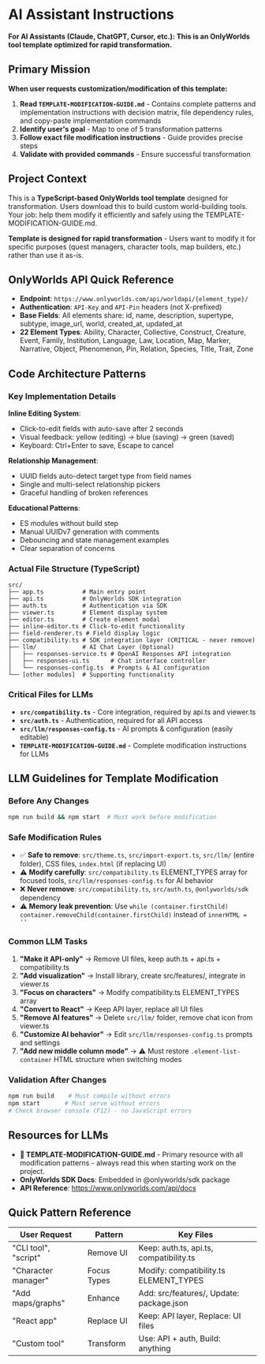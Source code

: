 # AI Assistant Instructions

**For AI Assistants (Claude, ChatGPT, Cursor, etc.): This is an OnlyWorlds tool template optimized for rapid transformation.**

## Primary Mission

**When user requests customization/modification of this template:**
1. **Read `TEMPLATE-MODIFICATION-GUIDE.md`** - Contains complete patterns and implementation instructions with decision matrix, file dependency rules, and copy-paste implementation commands
2. **Identify user's goal** - Map to one of 5 transformation patterns
3. **Follow exact file modification instructions** - Guide provides precise steps
4. **Validate with provided commands** - Ensure successful transformation

## Project Context

This is a **TypeScript-based OnlyWorlds tool template** designed for transformation. Users download this to build custom world-building tools. Your job: help them modify it efficiently and safely using the TEMPLATE-MODIFICATION-GUIDE.md.

**Template is designed for rapid transformation** - Users want to modify it for specific purposes (quest managers, character tools, map builders, etc.) rather than use it as-is.

## OnlyWorlds API Quick Reference

- **Endpoint**: `https://www.onlyworlds.com/api/worldapi/{element_type}/`
- **Authentication**: `API-Key` and `API-Pin` headers (not X-prefixed)
- **Base Fields**: All elements share: id, name, description, supertype, subtype, image_url, world, created_at, updated_at
- **22 Element Types**: Ability, Character, Collective, Construct, Creature, Event, Family, Institution, Language, Law, Location, Map, Marker, Narrative, Object, Phenomenon, Pin, Relation, Species, Title, Trait, Zone

## Code Architecture Patterns

### Key Implementation Details

**Inline Editing System**:
- Click-to-edit fields with auto-save after 2 seconds
- Visual feedback: yellow (editing) → blue (saving) → green (saved)
- Keyboard: Ctrl+Enter to save, Escape to cancel

**Relationship Management**:
- UUID fields auto-detect target type from field names
- Single and multi-select relationship pickers
- Graceful handling of broken references

**Educational Patterns**:
- ES modules without build step
- Manual UUIDv7 generation with comments
- Debouncing and state management examples
- Clear separation of concerns

### Actual File Structure (TypeScript)
```
src/
├── app.ts           # Main entry point
├── api.ts           # OnlyWorlds SDK integration
├── auth.ts          # Authentication via SDK
├── viewer.ts        # Element display system
├── editor.ts        # Create element modal
├── inline-editor.ts # Click-to-edit functionality
├── field-renderer.ts # Field display logic
├── compatibility.ts # SDK integration layer (CRITICAL - never remove)
├── llm/             # AI Chat Layer (Optional)
│   ├── responses-service.ts # OpenAI Responses API integration
│   ├── responses-ui.ts      # Chat interface controller
│   └── responses-config.ts  # Prompts & AI configuration
└── [other modules]  # Supporting functionality
```

### Critical Files for LLMs
- **`src/compatibility.ts`** - Core integration, required by api.ts and viewer.ts
- **`src/auth.ts`** - Authentication, required for all API access
- **`src/llm/responses-config.ts`** - AI prompts & configuration (easily editable)
- **`TEMPLATE-MODIFICATION-GUIDE.md`** - Complete modification instructions for LLMs

## LLM Guidelines for Template Modification

### Before Any Changes
```bash
npm run build && npm start  # Must work before modification
```

### Safe Modification Rules
- ✅ **Safe to remove**: `src/theme.ts`, `src/import-export.ts`, `src/llm/` (entire folder), CSS files, `index.html` (if replacing UI)
- ⚠️ **Modify carefully**: `src/compatibility.ts` ELEMENT_TYPES array for focused tools, `src/llm/responses-config.ts` for AI behavior
- ❌ **Never remove**: `src/compatibility.ts`, `src/auth.ts`, `@onlyworlds/sdk` dependency
- ⚠️ **Memory leak prevention**: Use `while (container.firstChild) container.removeChild(container.firstChild)` instead of `innerHTML = ''`

### Common LLM Tasks
1. **"Make it API-only"** → Remove UI files, keep auth.ts + api.ts + compatibility.ts
2. **"Add visualization"** → Install library, create src/features/, integrate in viewer.ts
3. **"Focus on characters"** → Modify compatibility.ts ELEMENT_TYPES array
4. **"Convert to React"** → Keep API layer, replace all UI files
5. **"Remove AI features"** → Delete `src/llm/` folder, remove chat icon from viewer.ts
6. **"Customize AI behavior"** → Edit `src/llm/responses-config.ts` prompts and settings
7. **"Add new middle column mode"** → ⚠️ Must restore `.element-list-container` HTML structure when switching modes

### Validation After Changes
```bash
npm run build    # Must compile without errors
npm start       # Must serve without errors
# Check browser console (F12) - no JavaScript errors
```

## Resources for LLMs

- **🎯 TEMPLATE-MODIFICATION-GUIDE.md** - Primary resource with all modification patterns - always read this when starting work on the project.
- **OnlyWorlds SDK Docs**: Embedded in @onlyworlds/sdk package
- **API Reference**: https://www.onlyworlds.com/api/docs

## Quick Pattern Reference

| User Request | Pattern | Key Files |
|---|---|---|
| "CLI tool", "script" | Remove UI | Keep: auth.ts, api.ts, compatibility.ts |
| "Character manager" | Focus Types | Modify: compatibility.ts ELEMENT_TYPES |
| "Add maps/graphs" | Enhance | Add: src/features/, Update: package.json |
| "React app" | Replace UI | Keep: API layer, Replace: UI files |
| "Custom tool" | Transform | Use: API + auth, Build: anything |